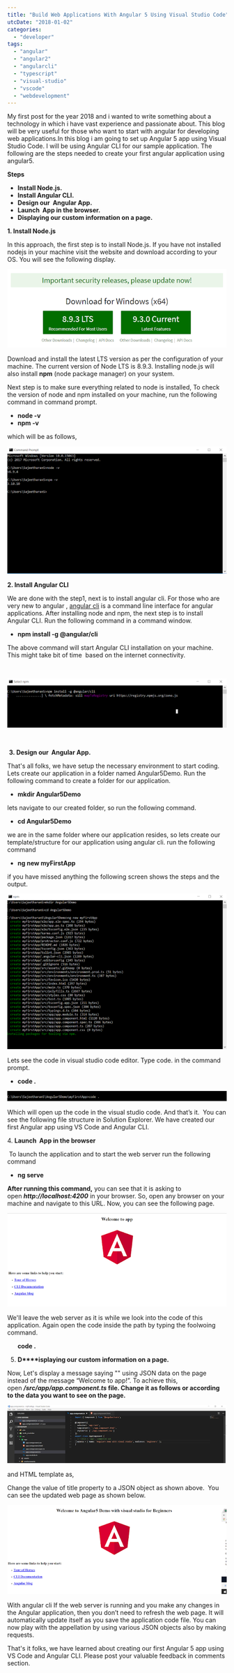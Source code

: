 ```yaml
---
title: "Build Web Applications With Angular 5 Using Visual Studio Code"
utcDate: "2018-01-02"
categories: 
  - "developer"
tags: 
  - "angular"
  - "angular2"
  - "angularcli"
  - "typescript"
  - "visual-studio"
  - "vscode"
  - "webdevelopment"
---
```


My first post for the year 2018 and i wanted to write something about a technology in which i have vast experience and passionate about. This blog will be very useful for those who want to start with angular for developing web applications.In this blog i am going to set up Angular 5 app using Visual Studio Code. I will be using Angular CLI for our sample application. The following are the steps needed to create your first angular application using angular5.

**Steps**

- **Install Node.js.**
- **Install Angular CLI.**
- **Design our  Angular App.**
- **Launch  App in the browser.**
- **Displaying our custom information on a page.**

**1\. Install Node.js**

In this approach, the first step is to install Node.js. If you have not installed nodejs in your machine visit the website and download according to your OS. You will see the following display.

[![](images/02f01-node_install.png)](https://sajeetharan.wordpress.com/wp-content/uploads/2018/01/41db3-node_install.png)

Download and install the latest LTS version as per the configuration of your machine. The current version of Node LTS is 8.9.3. Installing node.js will also install **npm** (node package manager) on your system.

Next step is to make sure everything related to node is installed, To check the version of node and npm installed on your machine, run the following command in command prompt.

- **node -v** 
- **npm -v**

which will be as follows,

[![](images/7eeee-npm.png)](https://sajeetharan.wordpress.com/wp-content/uploads/2018/01/03c00-npm.png)

**2\. Install Angular CLI**

We are done with the step1, next is to install angular cli. For those who are very new to angular , [angular cli](http://ngcli.github.io/) is a command line interface for angular applications. After installing node and npm, the next step is to install Angular CLI. Run the following command in a command window.

- **npm install -g @angular/cli**

The above command will start Angular CLI installation on your machine. This might take bit of time  based on the internet connectivity.

 

[![](images/c45bd-angular.png)](https://sajeetharan.wordpress.com/wp-content/uploads/2018/01/8512a-angular.png)

 

 **3. Design our  Angular App.**

That's all folks, we have setup the necessary environment to start coding. Lets create our application in a folder named Angular5Demo. Run the following command to create a folder for our application.

- **mkdir Angular5Demo**

lets navigate to our created folder, so run the following command.

- **cd Angular5Demo**

we are in the same folder where our application resides, so lets create our template/structure for our application using angular cli. run the following command

- **ng new myFirstApp**

if you have missed anything the following screen shows the steps and the output.

[![](images/98bfe-angular2.png)](https://sajeetharan.wordpress.com/wp-content/uploads/2018/01/6f82b-angular2.png)

Lets see the code in visual studio code editor. Type code. in the command prompt.

- **code .**  

[![](images/82828-2018-01-01_16-37-43.png)](https://sajeetharan.wordpress.com/wp-content/uploads/2018/01/fa118-2018-01-01_16-37-43.png)

Which will open up the code in the visual studio code. And that’s it.  You can see the following file structure in Solution Explorer. We have created our first Angular app using VS Code and Angular CLI.

4. **Launch  App in the browser**

 To launch the application and to start the web server run the following command 

- **ng serve** 

**After running this command,** you can see that it is asking to open _**http://localhost:4200**_ in your browser. So, open any browser on your machine and navigate to this URL. Now, you can see the following page.

[![](images/b7434-demo.png)](https://sajeetharan.wordpress.com/wp-content/uploads/2018/01/8a644-demo.png)

We'll leave the web server as it is while we look into the code of this application. Again open the code inside the path by typing the foolwoing command.

      **code .**

5. **D****isplaying our custom information on a page.**

Now, Let's display a message saying "" using JSON data on the page instead of the message “Welcome to app!”. To achieve this, open **_/src/app/app.component.ts_ file. Change it as follows or according to the data you want to see on the page.**

[![](images/60be5-code-component.png)](https://sajeetharan.wordpress.com/wp-content/uploads/2018/01/3b370-code-component.png)

and HTML template as,

Change the value of title property to a JSON object as shown above.  You can see the updated web page as shown below.

[![](images/3c292-demo2.png)](https://sajeetharan.wordpress.com/wp-content/uploads/2018/01/7ffbb-demo2.png)

With angular cli If the web server is running and you make any changes in the Angular application, then you don’t need to refresh the web page. It will automatically update itself as you save the application code file. You can now play with the appellation by using various JSON objects also by making requests.

That's it folks, we have learned about creating our first Angular 5 app using VS Code and Angular CLI. Please post your valuable feedback in comments section.
